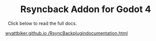 <center>
<h1> Rsyncback Addon for Godot 4 </h1>
</center>

&nbsp;
Click below to read the full docs.
&nbsp;

[wyattbiker.github.io /RsyncBackplugindocumentation.html](/snap/joplin-desktop/109/opt/joplin-desktop/resources/app.asar/wyattbiker.github.io%20/RsyncBackplugindocumentation.html)